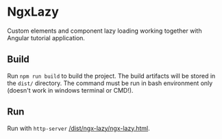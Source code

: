 # NgxLazy

Custom elements and component lazy loading working together with Angular tutorial application.

## Build

Run `npm run build` to build the project. The build artifacts will be stored in the `dist/` directory. The command must be run in bash environment only (doesn't work in windows terminal or CMD!).

## Run
Run with `http-server` [/dist/ngx-lazy/ngx-lazy.html](http://127.0.0.1:8080/dist/ngx-lazy/ngx-lazy.html).
